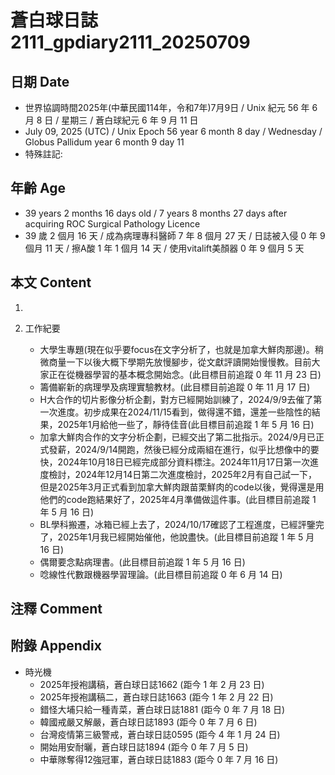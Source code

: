 [_metadata_:encoding]: - "utf-8"
[_metadata_:language]: - "zh-Hant-TW"
[_metadata_:fileformat]: - "markdown"
[_metadata_:MIME_type]: - "text/plain"
[_metadata_:markdown_version]: - "commonmark version 0.30"
[_metadata_:markdown_spec]: - "https://spec.commonmark.org/0.30/"

# 蒼白球日誌2111_gpdiary2111_20250709 #

## 日期 Date ##

* 世界協調時間2025年(中華民國114年，令和7年)7月9日 / Unix 紀元 56 年 6 月 8 日 / 星期三 / 蒼白球紀元 6 年 9 月 11 日
* July 09, 2025 (UTC) / Unix Epoch 56 year 6 month 8 day / Wednesday / Globus Pallidum year 6 month 9 day 11
* 特殊註記:

## 年齡 Age ##

* 39 years 2 months 16 days old / 7 years 8 months 27 days after acquiring ROC Surgical Pathology Licence
* 39 歲 2 個月 16 天 / 成為病理專科醫師 7 年 8 個月 27 天 / 日誌被入侵 0 年 9 個月 11 天 / 擦A酸 1 年 1 個月 14 天 / 使用vitalift美顏器 0 年 9 個月 5 天

## 本文 Content ##

1. 

2. 工作紀要

    - 大學生專題(現在似乎要focus在文字分析了，也就是加拿大鮮肉那邊)。稍微商量一下以後大概下學期先放慢腳步，從文獻評讀開始慢慢教。目前大家正在從機器學習的基本概念開始念。(此目標目前追蹤 0 年 11 月 23 日)
    - 籌備嶄新的病理學及病理實驗教材。(此目標目前追蹤 0 年 11 月 17 日)
    - H大合作的切片影像分析企劃，對方已經開始訓練了，2024/9/9去催了第一次進度。初步成果在2024/11/15看到，做得還不錯，還差一些陰性的結果，2025年1月給他一些了，靜待佳音(此目標目前追蹤 1 年 5 月 16 日)
    - 加拿大鮮肉合作的文字分析企劃，已經交出了第二批指示。2024/9月已正式發薪，2024/9/14開跑，然後已經分成兩組在進行，似乎比想像中的要快，2024年10月18日已經完成部分資料標注。2024年11月17日第一次進度檢討，2024年12月14日第二次進度檢討，2025年2月有自己試一下，但是2025年3月正式看到加拿大鮮肉跟苗栗鮮肉的code以後，覺得還是用他們的code跑結果好了，2025年4月準備做這件事。(此目標目前追蹤 1 年 5 月 16 日)
    - BL學科搬遷，冰箱已經上去了，2024/10/17確認了工程進度，已經評鑒完了，2025年1月我已經開始催他，他說盡快。(此目標目前追蹤 1 年 5 月 16 日)
    - 偶爾要念點病理書。(此目標目前追蹤 1 年 5 月 16 日)
    - 唸線性代數跟機器學習理論。(此目標目前追蹤 0 年 6 月 14 日)

## 注釋 Comment ##


## 附錄 Appendix ##

* 時光機
    - 2025年授袍講稿，蒼白球日誌1662 (距今 1 年 2 月 23 日)
    - 2025年授袍講稿二，蒼白球日誌1663 (距今 1 年 2 月 22 日)
    - 錯怪大埔只給一種青菜，蒼白球日誌1881 (距今 0 年 7 月 18 日)
    - 韓國戒嚴又解嚴，蒼白球日誌1893 (距今 0 年 7 月 6 日)
    - 台灣疫情第三級警戒，蒼白球日誌0595 (距今 4 年 1 月 24 日)
    - 開始用安耐曬，蒼白球日誌1894 (距今 0 年 7 月 5 日)
    - 中華隊奪得12強冠軍，蒼白球日誌1883 (距今 0 年 7 月 16 日)
